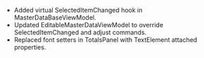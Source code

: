 - Added virtual SelectedItemChanged hook in MasterDataBaseViewModel.
- Updated EditableMasterDataViewModel to override SelectedItemChanged and adjust commands.
- Replaced font setters in TotalsPanel with TextElement attached properties.
